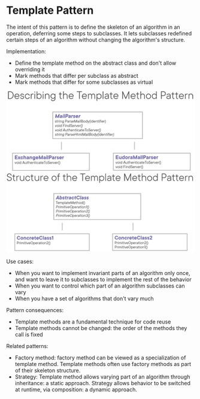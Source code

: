 ﻿# Template Pattern
The intent of this pattern is to define the skeleton of an algorithm in an operation, deferring some steps to subclasses. It lets subclasses redefined certain steps of an algorithm without changing the algorithm's structure.

Implementation:
- Define the template method on the abstract class and don't allow overriding it
- Mark methods that differ per subclass as abstract
- Mark methods that differ for some subclasses as virtual

![](TemplateMethodPattern.png)
![](TemplateMethodPatternStructure.png)

Use cases:
- When you want to implement invariant parts of an algorithm only once, and want to leave it to subclasses to implement the rest of the behavior
- When you want to control which part of an algorithm subclasses can vary
- When you have a set of algorithms that don't vary much

Pattern consequences:
- Template methods are a fundamental technique for code reuse
- Template methods cannot be changed: the order of the methods they call is fixed

Related patterns:
- Factory method: factory method can be viewed as a specialization of template method. Template methods often use factory methods as part of their skeleton structure.
- Strategy: Template method allows varying part of an algorithm through inheritance: a static approach. Strategy allows behavior to be switched at runtime, via composition: a dynamic approach.